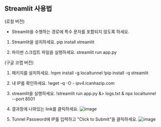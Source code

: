 ## Streamlit 사용법

(로컬 버전)
* Streamlit을 수행하는 경로에 특수 문자를 포함되지 않도록 하세요.
1. Streamlit을 설치하세요.
   pip install streamlit 

2. 파이썬 스크립트 파일을 실행하세요. 
   streamlit run app.py

(구글 코랩 버전)
1. 패키지를 설치하세요.
   !npm install -g localtunnel
   !pip install -q streamlit

2. 내 IP를 확인하세요. 
   !wget -q -O - ipv4.icanhazip.com

3. streamlit을 실행하세요.
   !streamlit run app.py &> logs.txt & npx localtunnel --port 8501

4. 결과창에 나와있는 link를 클릭하세요.
![image](https://github.com/awekim/LEC_PythonFootball/assets/56111110/d66acb5b-402c-4c39-8b38-4f4a03e5eac1)

5. Tunnel Password에 IP를 입력하고 "Click to Submit"을 클릭하세요.
![image](https://github.com/awekim/LEC_PythonFootball/assets/56111110/766d80b2-6f30-41a5-9933-c3ea443e66c6)
